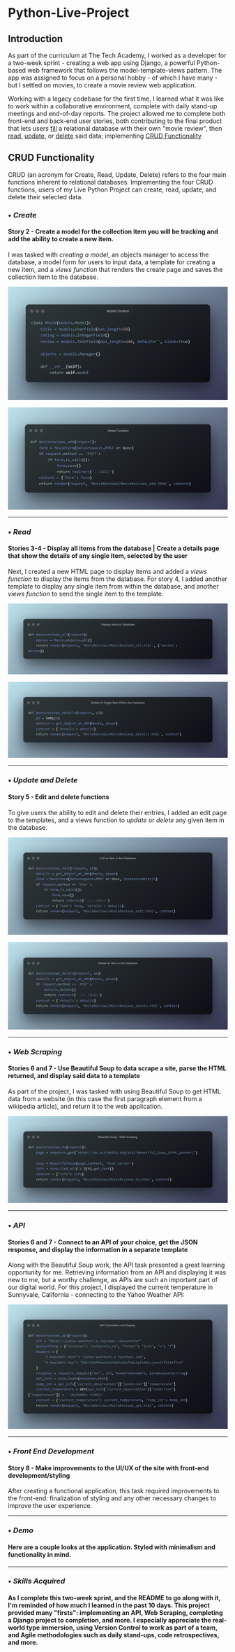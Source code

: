 # Python-Live-Project
## Introduction
As part of the curriculum at The Tech Academy, I worked as a developer for a two-week sprint - creating a web app using Django, a powerful Python-based web framework that follows the model-template-views pattern. The app was assigned to focus on a personal hobby - of which I have many - but I settled on movies, to create a movie review web application.

Working with a legacy codebase for the first time, I learned what it was like to work within a collaborative environment, complete with daily stand-up meetings and end-of-day reports. The project allowed me to complete both front-end and back-end user stories, both contributing to the final product that lets users [fill](#-create) a relational database with their own "movie review", then [read](#-read), [update](#-update-and-delete), or [delete](#-update-and-delete) said data; implementing [CRUD Functionality](#crud-functionality)

## CRUD Functionality
CRUD (an acronym for Create, Read, Update, Delete) refers to the four main functions inherent to relational databases. Implementing the four CRUD functions, users of my Live Python Project can create, read, update, and delete their selected data.


### • ***Create***
#### Story 2 - Create a model for the collection item you will be tracking and add the ability to create a new item.
I was tasked with *creating a model*, an objects manager to access the database, a model form for users to input data, a template for creating a new item, and a *views function* that renders the create page and saves the collection item to the database.

![](https://github.com/jmternes/Python-Live-Project/blob/main/Code-Snippets/Model%20Creation.png?raw=true)

![](https://github.com/jmternes/Python-Live-Project/blob/main/Code-Snippets/Views%20Function.png)

<hr>

### • ***Read***
#### Stories 3-4 - Display all items from the database | Create a details page that show the details of any single item, selected by the user
Next, I created a new HTML page to display items and added a *views function* to display the items from the database. For story 4, I added another template to display any single item from within the database, and another *views function* to send the single item to the template.

![](https://github.com/jmternes/Python-Live-Project/blob/main/Code-Snippets/Display%20Items%20in%20Database.png)

![](https://github.com/jmternes/Python-Live-Project/blob/main/Code-Snippets/Details%20of%20Single%20Item%20Within%20the%20Database.png)

<hr>

### • ***Update and Delete***
#### Story 5 - Edit and delete functions
To give users the ability to edit and delete their entries, I added an edit page to the templates, and a views function to *update* or *delete* any given item in the database.

![](https://github.com/jmternes/Python-Live-Project/blob/main/Code-Snippets/Edit%20an%20Item%20in%20the%20Database.png)

![](https://github.com/jmternes/Python-Live-Project/blob/main/Code-Snippets/Delete%20an%20Item%20in%20the%20Database.png)

<hr>

### • ***Web Scraping***
#### Stories 6 and 7 - Use Beautiful Soup to data scrape a site, parse the HTML returned, and display said data to a template
As part of the project, I was tasked with using Beautiful Soup to get HTML data from a website (in this case the first paragraph element from a wikipedia article), and return it to the web application.

![](https://github.com/jmternes/Python-Live-Project/blob/main/Code-Snippets/Beautiful%20Soup%20-%20Web%20Scraping.png)

<hr>

### • ***API***
#### Stories 6 and 7 - Connect to an API of your choice, get the JSON response, and display the information in a separate template
Along with the Beautiful Soup work, the API task presented a great learning opportunity for me. Retrieving information from an API and displaying it was new to me, but a worthy challenge, as APIs are such an important part of our digital world. For this project, I displayed the current temperature in Sunnyvale, California - connecting to the Yahoo Weather API:

![](https://github.com/jmternes/Python-Live-Project/blob/main/Code-Snippets/API%20Connection%20and%20Display%20.png)

<hr>

### • ***Front End Development***
#### Story 8 - Make improvements to the UI/UX of the site with front-end development/styling
After creating a functional application, this task required improvements to the front-end: finalization of styling and any other necessary changes to improve the user experience.

<hr>

### • ***Demo***
#### Here are a couple looks at the application. Styled with minimalism and functionality in mind.


<hr>

### • ***Skills Acquired***
#### As I complete this two-week sprint, and the README to go along with it, I'm reminded of how much I learned in the past 10 days. This project provided many "firsts": implementing an API, Web Scraping, completing a Django project to completion, and more. I especially appreciate the real-world type immersion, using Version Control to work as part of a team, and Agile methodologies such as daily stand-ups, code retrospectives, and more.
